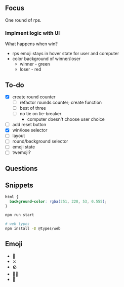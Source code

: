 ## Focus

One round of rps.

### Implment logic with UI

What happens when win?
  - rps emoji stays in hover state for user and computer
  - color background of winner/loser
    - winner - green
    - loser - red

## To-do
- [x] create round counter
  - [ ] refactor rounds counter; create function
  - [ ] best of three
  - [ ] no tie on tie-breaker 
      - computer doesn't choose user choice 
- [ ] add reset button
- [x] win/lose selector
- [ ] layout
- [ ] round/background selector
- [ ] emoji state
- [ ] twemoji?

## Questions


## Snippets

```css
html {
  background-color: rgba(251, 228, 53, 0.555);
}
```

```sh
npm run start
```

```sh
# web types
npm install -D @types/web
```


## Emoji

- 📜
- ⚔️
- 🪨
- 🧙‍♂️
- 🤖